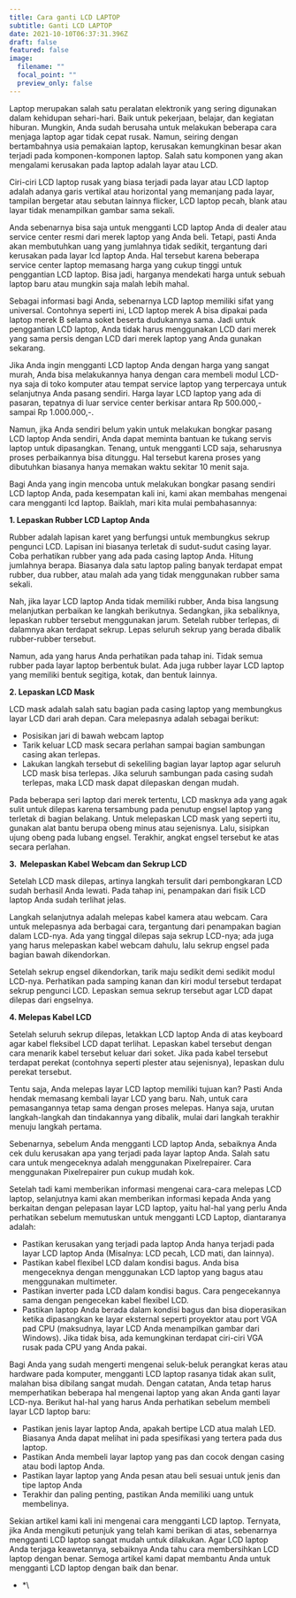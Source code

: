 ```yaml
---
title: Cara ganti LCD LAPTOP
subtitle: Ganti LCD LAPTOP
date: 2021-10-10T06:37:31.396Z
draft: false
featured: false
image:
  filename: ""
  focal_point: ""
  preview_only: false
---
```

<!--StartFragment-->

Laptop merupakan salah satu peralatan elektronik yang sering digunakan dalam kehidupan sehari-hari. Baik untuk pekerjaan, belajar, dan kegiatan hiburan. Mungkin, Anda sudah berusaha untuk melakukan beberapa cara menjaga laptop agar tidak cepat rusak. Namun, seiring dengan bertambahnya usia pemakaian laptop, kerusakan kemungkinan besar akan terjadi pada komponen-komponen laptop. Salah satu komponen yang akan mengalami kerusakan pada laptop adalah layar atau LCD.

Ciri-ciri LCD laptop rusak yang biasa terjadi pada layar atau LCD laptop adalah adanya garis vertikal atau horizontal yang memanjang pada layar, tampilan bergetar atau sebutan lainnya flicker, LCD laptop pecah, blank atau layar tidak menampilkan gambar sama sekali.

Anda sebenarnya bisa saja untuk mengganti LCD laptop Anda di dealer atau service center resmi dari merek laptop yang Anda beli. Tetapi, pasti Anda akan membutuhkan uang yang jumlahnya tidak sedikit, tergantung dari kerusakan pada layar lcd laptop Anda. Hal tersebut karena beberapa service center laptop memasang harga yang cukup tinggi untuk penggantian LCD laptop. Bisa jadi, harganya mendekati harga untuk sebuah laptop baru atau mungkin saja malah lebih mahal.

Sebagai informasi bagi Anda, sebenarnya LCD laptop memiliki sifat yang universal. Contohnya seperti ini, LCD laptop merek A bisa dipakai pada laptop merek B selama soket beserta dudukannya sama. Jadi untuk penggantian LCD laptop, Anda tidak harus menggunakan LCD dari merek yang sama persis dengan LCD dari merek laptop yang Anda gunakan sekarang.

Jika Anda ingin mengganti LCD laptop Anda dengan harga yang sangat murah, Anda bisa melakukannya hanya dengan cara membeli modul LCD-nya saja di toko komputer atau tempat service laptop yang terpercaya untuk selanjutnya Anda pasang sendiri. Harga layar LCD laptop yang ada di pasaran, tepatnya di luar service center berkisar antara Rp 500.000,- sampai Rp 1.000.000,-.

Namun, jika Anda sendiri belum yakin untuk melakukan bongkar pasang LCD laptop Anda sendiri, Anda dapat meminta bantuan ke tukang servis laptop untuk dipasangkan. Tenang, untuk mengganti LCD saja, seharusnya proses perbaikannya bisa ditunggu. Hal tersebut karena proses yang dibutuhkan biasanya hanya memakan waktu sekitar 10 menit saja.

Bagi Anda yang ingin mencoba untuk melakukan bongkar pasang sendiri LCD laptop Anda, pada kesempatan kali ini, kami akan membahas mengenai cara mengganti lcd laptop. Baiklah, mari kita mulai pembahasannya:

**1. Lepaskan Rubber LCD Laptop Anda**

Rubber adalah lapisan karet yang berfungsi untuk membungkus sekrup pengunci LCD. Lapisan ini biasanya terletak di sudut-sudut casing layar. Coba perhatikan rubber yang ada pada casing laptop Anda. Hitung jumlahnya berapa. Biasanya dala satu laptop paling banyak terdapat empat rubber, dua rubber, atau malah ada yang tidak menggunakan rubber sama sekali.

Nah, jika layar LCD laptop Anda tidak memiliki rubber, Anda bisa langsung melanjutkan perbaikan ke langkah berikutnya. Sedangkan, jika sebaliknya, lepaskan rubber tersebut menggunakan jarum. Setelah rubber terlepas, di dalamnya akan terdapat sekrup. Lepas seluruh sekrup yang berada dibalik rubber-rubber tersebut.

Namun, ada yang harus Anda perhatikan pada tahap ini. Tidak semua rubber pada layar laptop berbentuk bulat. Ada juga rubber layar LCD laptop yang memiliki bentuk segitiga, kotak, dan bentuk lainnya.

**2. Lepaskan LCD Mask**

LCD mask adalah salah satu bagian pada casing laptop yang membungkus layar LCD dari arah depan. Cara melepasnya adalah sebagai berikut:

* Posisikan jari di bawah webcam laptop
* Tarik keluar LCD mask secara perlahan sampai bagian sambungan casing akan terlepas.
* Lakukan langkah tersebut di sekeliling bagian layar laptop agar seluruh LCD mask bisa terlepas. Jika seluruh sambungan pada casing sudah terlepas, maka LCD mask dapat dilepaskan dengan mudah.

Pada beberapa seri laptop dari merek tertentu, LCD masknya ada yang agak sulit untuk dilepas karena tersambung pada penutup engsel laptop yang terletak di bagian belakang. Untuk melepaskan LCD mask yang seperti itu, gunakan alat bantu berupa obeng minus atau sejenisnya. Lalu, sisipkan ujung obeng pada lubang engsel. Terakhir, angkat engsel tersebut ke atas secara perlahan.

**3.  Melepaskan Kabel Webcam dan Sekrup LCD**

Setelah LCD mask dilepas, artinya langkah tersulit dari pembongkaran LCD sudah berhasil Anda lewati. Pada tahap ini, penampakan dari fisik LCD laptop Anda sudah terlihat jelas.

Langkah selanjutnya adalah melepas kabel kamera atau webcam. Cara untuk melepasnya ada berbagai cara, tergantung dari penampakan bagian dalam LCD-nya. Ada yang tinggal dilepas saja sekrup LCD-nya; ada juga yang harus melepaskan kabel webcam dahulu, lalu sekrup engsel pada bagian bawah dikendorkan.

Setelah sekrup engsel dikendorkan, tarik maju sedikit demi sedikit modul LCD-nya. Perhatikan pada samping kanan dan kiri modul tersebut terdapat sekrup pengunci LCD. Lepaskan semua sekrup tersebut agar LCD dapat dilepas dari engselnya.

**4. Melepas Kabel LCD**

Setelah seluruh sekrup dilepas, letakkan LCD laptop Anda di atas keyboard agar kabel fleksibel LCD dapat terlihat. Lepaskan kabel tersebut dengan cara menarik kabel tersebut keluar dari soket. Jika pada kabel tersebut terdapat perekat (contohnya seperti plester atau sejenisnya), lepaskan dulu perekat tersebut.

Tentu saja, Anda melepas layar LCD laptop memiliki tujuan kan? Pasti Anda hendak memasang kembali layar LCD yang baru. Nah, untuk cara pemasangannya tetap sama dengan proses melepas. Hanya saja, urutan langkah-langkah dan tindakannya yang dibalik, mulai dari langkah terakhir menuju langkah pertama.

Sebenarnya, sebelum Anda mengganti LCD laptop Anda, sebaiknya Anda cek dulu kerusakan apa yang terjadi pada layar laptop Anda. Salah satu cara untuk mengeceknya adalah menggunakan Pixelrepairer. Cara menggunakan Pixelrepairer pun cukup mudah kok.

Setelah tadi kami memberikan informasi mengenai cara-cara melepas LCD laptop, selanjutnya kami akan memberikan informasi kepada Anda yang berkaitan dengan pelepasan layar LCD laptop, yaitu hal-hal yang perlu Anda perhatikan sebelum memutuskan untuk mengganti LCD Laptop, diantaranya adalah:

* Pastikan kerusakan yang terjadi pada laptop Anda hanya terjadi pada layar LCD laptop Anda (Misalnya: LCD pecah, LCD mati, dan lainnya).
* Pastikan kabel flexibel LCD dalam kondisi bagus. Anda bisa mengeceknya dengan menggunakan LCD laptop yang bagus atau menggunakan multimeter.
* Pastikan inverter pada LCD dalam kondisi bagus. Cara pengecekannya sama dengan pengecekan kabel flexibel LCD.
* Pastikan laptop Anda berada dalam kondisi bagus dan bisa dioperasikan ketika dipasangkan ke layar eksternal seperti proyektor atau port VGA pad CPU (maksudnya, layar LCD Anda menampilkan gambar dari Windows). Jika tidak bisa, ada kemungkinan terdapat ciri-ciri VGA rusak pada CPU yang Anda pakai.

Bagi Anda yang sudah mengerti mengenai seluk-beluk perangkat keras atau hardware pada komputer, mengganti LCD laptop rasanya tidak akan sulit, malahan bisa dibilang sangat mudah. Dengan catatan, Anda tetap harus memperhatikan beberapa hal mengenai laptop yang akan Anda ganti layar LCD-nya. Berikut hal-hal yang harus Anda perhatikan sebelum membeli layar LCD laptop baru:

* Pastikan jenis layar laptop Anda, apakah bertipe LCD atua malah LED. Biasanya Anda dapat melihat ini pada spesifikasi yang tertera pada dus laptop.
* Pastikan Anda membeli layar laptop yang pas dan cocok dengan casing atau bodi laptop Anda.
* Pastikan layar laptop yang Anda pesan atau beli sesuai untuk jenis dan tipe laptop Anda
* Terakhir dan paling penting, pastikan Anda memiliki uang untuk membelinya.

Sekian artikel kami kali ini mengenai cara mengganti LCD laptop. Ternyata, jika Anda mengikuti petunjuk yang telah kami berikan di atas, sebenarnya mengganti LCD laptop sangat mudah untuk dilakukan. Agar LCD laptop Anda terjaga keawetannya, sebaiknya Anda tahu cara membersihkan LCD laptop dengan benar. Semoga artikel kami dapat membantu Anda untuk mengganti LCD laptop dengan baik dan benar.

* \*\